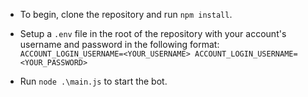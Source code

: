 - To begin, clone the repository and run `npm install`.

- Setup a `.env` file in the root of the repository with your account's username and password in the following format:
  `ACCOUNT_LOGIN_USERNAME=<YOUR_USERNAME> ACCOUNT_LOGIN_USERNAME=<YOUR_PASSWORD>`

- Run `node .\main.js` to start the bot.
